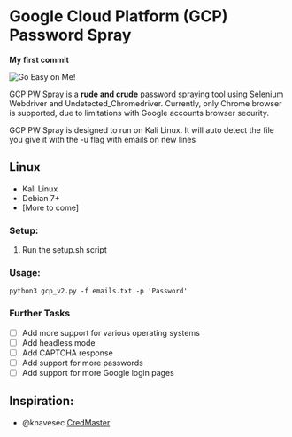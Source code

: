 # Google Cloud Platform (GCP) Password Spray

__My first commit__ 

![Go Easy on Me!](https://memegenerator.net/img/instances/84782628/go-easy-on-me.jpg)

GCP PW Spray is a __rude and crude__ password spraying tool using Selenium Webdriver and Undetected_Chromedriver. Currently, only Chrome browser is supported, due to limitations with Google accounts browser security.

GCP PW Spray is designed to run on Kali Linux. It will auto detect the file you give it with the -u flag with emails on new lines

## Linux

- Kali Linux
- Debian 7+
- [More to come]

### Setup:

1. Run the setup.sh script

### Usage:
```
python3 gcp_v2.py -f emails.txt -p 'Password'
```

### Further Tasks

- [ ] Add more support for various operating systems
- [ ] Add headless mode
- [ ] Add CAPTCHA response
- [ ] Add support for more passwords
- [ ] Add support for more Google login pages

## Inspiration:

- @knavesec [CredMaster](https://github.com/knavesec/CredMaster)
